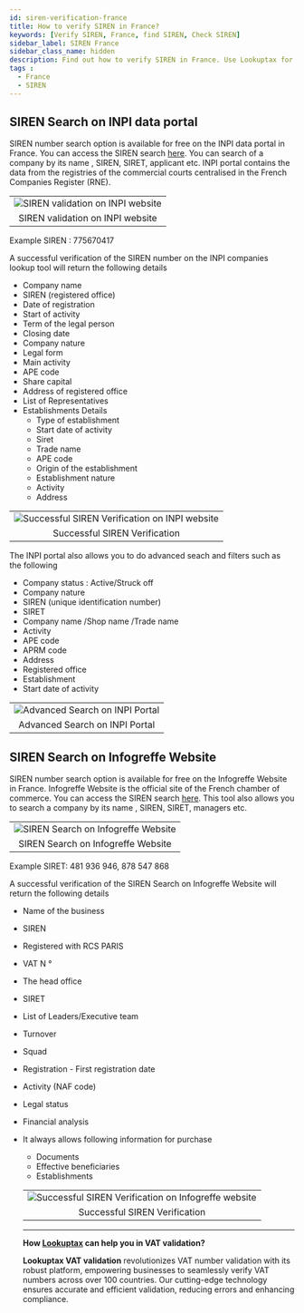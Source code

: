 ```yaml
---
id: siren-verification-france
title: How to verify SIREN in France?
keywords: [Verify SIREN, France, find SIREN, Check SIREN]
sidebar_label: SIREN France
sidebar_class_name: hidden
description: Find out how to verify SIREN in France. Use Lookuptax for hassle-free validation of SIREN in France.
tags : 
  - France
  - SIREN
---
```


## SIREN Search on INPI data portal


SIREN number search option is available for free on the INPI data portal in France. You can access the SIREN search [here](https://data.inpi.fr/). You can search of a company by its name , SIREN, SIRET, applicant etc. INPI portal contains the data from the registries of the commercial courts centralised in the French Companies Register (RNE).


<table align="center" border="0px" border-color="#dedede"><tr><td>
  <img src="/docs/img/verify/siren-france.PNG" alt="SIREN validation on INPI website" title="SIREN validation on INPI website"/>
  </td></tr>
  <tr><td align="center">SIREN validation on INPI website</td></tr>
</table>


Example SIREN : 775670417

A successful verification of the SIREN number on the INPI companies lookup tool will return the following details

* Company name
* SIREN (registered office)
* Date of registration
* Start of activity
* Term of the legal person
* Closing date
* Company nature
* Legal form
* Main activity
* APE code
* Share capital
* Address of registered office
* List of Representatives
* Establishments Details
  * Type of establishment
  * Start date of activity
  * Siret
  * Trade name
  * APE code
  * Origin of the establishment
  * Establishment nature
  * Activity
  * Address


<table align="center" border="0px" border-color="#dedede"><tr><td>
  <img src="/docs/img/verify/siren-details-france.PNG" alt="Successful SIREN Verification on INPI website" title="Successful SIREN Verification on INPI website"/>
  </td></tr>
  <tr><td align="center">Successful SIREN Verification</td></tr>
</table>


The INPI portal also allows you to do advanced seach and filters such as the following
* Company status : Active/Struck off
* Company nature
* SIREN (unique identification number)
* SIRET
* Company name /Shop name /Trade name
* Activity
* APE code
* APRM code
* Address
* Registered office
* Establishment
* Start date of activity

<table align="center" border="0px" border-color="#dedede"><tr><td>
  <img src="/docs/img/verify/advanced-search-inpi.PNG" alt="Advanced Search on INPI Portal" title="Advanced Search on INPI Portal"/>
  </td></tr>
  <tr><td align="center">Advanced Search on INPI Portal</td></tr>
</table>


## SIREN Search on Infogreffe Website


SIREN number search option is available for free on the Infogreffe Website in France. Infogreffe Website is the official site of the French chamber of commerce. You can access the SIREN search [here](https://www.infogreffe.fr/). This tool also allows you to search a company by its name , SIREN, SIRET, managers etc.


<table align="center" border="0px" border-color="#dedede"><tr><td>
  <img src="/docs/img/verify/infogreffe-france.PNG" alt="SIREN Search on Infogreffe Website" title="SIREN Search on Infogreffe Website"/>
  </td></tr>
  <tr><td align="center">SIREN Search on Infogreffe Website</td></tr>
</table>

Example SIRET: 481 936 946, 878 547 868

A successful verification of the SIREN Search on Infogreffe Website will return the following details

* Name of the business
* SIREN
* Registered with RCS PARIS
* VAT N °
* The head office
* SIRET
* List of Leaders/Executive team
* Turnover
* Squad
* Registration - First registration date
* Activity (NAF code)
* Legal status
* Financial analysis
* It always allows following information for purchase
  * Documents
  * Effective beneficiaries
  * Establishments


  <table align="center" border="0px" border-color="#dedede"><tr><td>
  <img src="/docs/img/verify/infogreffe-details-france.PNG" alt="Successful SIREN Verification on Infogreffe website" title="Successful SIREN Verification on Infogreffe website"/>
  </td></tr>
  <tr><td align="center">Successful SIREN Verification</td></tr>
</table>


----
**How [Lookuptax](https://lookuptax.com/) can help you in VAT validation?**

**Lookuptax VAT validation** revolutionizes VAT number validation with its robust platform, empowering businesses to seamlessly verify VAT numbers across over 100 countries. Our cutting-edge technology ensures accurate and efficient validation, reducing errors and enhancing compliance.


